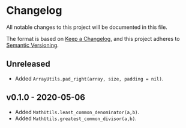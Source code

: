 Changelog
=========


All notable changes to this project will be documented in this file.

The format is based on [Keep a Changelog],
and this project adheres to [Semantic Versioning].


Unreleased
----------

- Added `ArrayUtils.pad_right(array, size, padding = nil)`.


v0.1.0 - 2020-05-06
-------------------

- Added `MathUtils.least_common_denominator(a,b)`.
- Added `MathUtils.greatest_common_divisor(a,b)`.


[Keep a Changelog]: https://keepachangelog.com/en/1.0.0/
[Semantic Versioning]: https://semver.org/spec/v2.0.0.html
